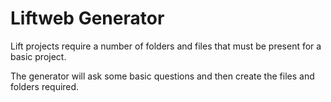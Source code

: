 # Liftweb Generator 

Lift projects require a number of folders and files that must be present for a basic project.

The generator will ask some basic questions and then create the files and folders required.
